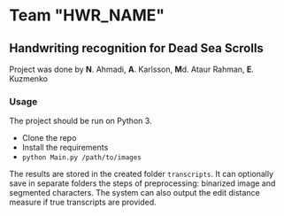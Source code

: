 # Team "HWR_NAME"
## Handwriting recognition for Dead Sea Scrolls

Project was done by **N**. Ahmadi, **A**. Karlsson, **M**d. Ataur Rahman, **E**. Kuzmenko


### Usage

The project should be run on Python 3.

* Clone the repo
* Install the requirements
* `python Main.py /path/to/images`

The results are stored in the created folder `transcripts`. It can optionally save in separate folders the steps of preprocessing: binarized image and segmented characters. The system can also output the edit distance measure if true transcripts are provided.


